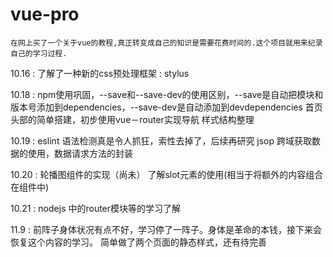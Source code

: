 # vue-pro
	在网上买了一个关于vue的教程,真正转变成自己的知识是需要花费时间的.这个项目就用来纪录自己的学习过程.

10.16 :
	了解了一种新的css预处理框架 : stylus
  
10.18 : 
	npm使用巩固，--save和--save-dev的使用区别，--save是自动把模块和版本号添加到dependencies，--save-dev是自动添加到devdependencies
	首页头部的简单搭建，初步使用vue－router实现导航
	样式结构整理

10.19 : 
	eslint 语法检测真是令人抓狂，索性去掉了，后续再研究
	jsop 跨域获取数据的使用，数据请求方法的封装
  
10.20 :
	轮播图组件的实现（尚未）
	了解slot元素的使用(相当于将额外的内容组合在组件中)

10.21 :
	nodejs 中的router模块等的学习了解

11.9 :
	前阵子身体状况有点不好，学习停了一阵子。身体是革命的本钱，接下来会恢复这个内容的学习。
	简单做了两个页面的静态样式，还有待完善
